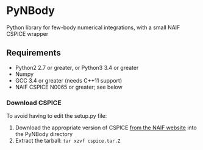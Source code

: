 PyNBody
=======

Python library for few-body numerical integrations, with a small NAIF CSPICE wrapper

## Requirements

* Python2 2.7 or greater, or Python3 3.4 or greater
* Numpy
* GCC 3.4 or greater (needs C++11 support)
* NAIF CSPICE N0065 or greater; see below

### Download CSPICE 

To avoid having to edit the setup.py file:

1. Download the appropriate version of CSPICE [from the NAIF website](http://naif.jpl.nasa.gov/naif/toolkit_C.html) into the PyNBody directory
2. Extract the tarball: `tar xzvf cspice.tar.Z`
